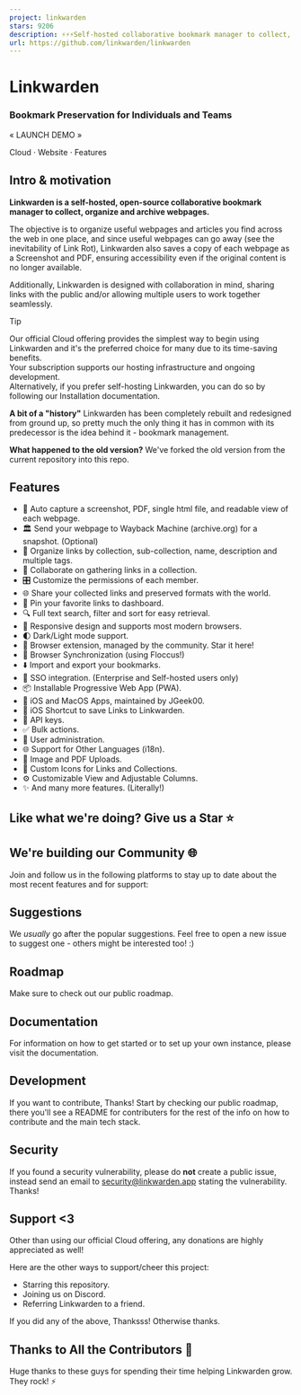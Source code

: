```yaml
---
project: linkwarden
stars: 9206
description: ⚡️⚡️⚡️Self-hosted collaborative bookmark manager to collect, organize, and preserve webpages, articles, and more...
url: https://github.com/linkwarden/linkwarden
---
```


Linkwarden
==========

### Bookmark Preservation for Individuals and Teams

« LAUNCH DEMO »

Cloud · Website · Features

Intro & motivation
------------------

**Linkwarden is a self-hosted, open-source collaborative bookmark manager to collect, organize and archive webpages.**

The objective is to organize useful webpages and articles you find across the web in one place, and since useful webpages can go away (see the inevitability of Link Rot), Linkwarden also saves a copy of each webpage as a Screenshot and PDF, ensuring accessibility even if the original content is no longer available.

Additionally, Linkwarden is designed with collaboration in mind, sharing links with the public and/or allowing multiple users to work together seamlessly.

Tip

Our official Cloud offering provides the simplest way to begin using Linkwarden and it's the preferred choice for many due to its time-saving benefits.  
Your subscription supports our hosting infrastructure and ongoing development.  
Alternatively, if you prefer self-hosting Linkwarden, you can do so by following our Installation documentation.

**A bit of a "history"** Linkwarden has been completely rebuilt and redesigned from ground up, so pretty much the only thing it has in common with its predecessor is the idea behind it - bookmark management.

**What happened to the old version?** We've forked the old version from the current repository into this repo.

Features
--------

-   📸 Auto capture a screenshot, PDF, single html file, and readable view of each webpage.
-   🏛️ Send your webpage to Wayback Machine (archive.org) for a snapshot. (Optional)
-   📂 Organize links by collection, sub-collection, name, description and multiple tags.
-   👥 Collaborate on gathering links in a collection.
-   🎛️ Customize the permissions of each member.
-   🌐 Share your collected links and preserved formats with the world.
-   📌 Pin your favorite links to dashboard.
-   🔍 Full text search, filter and sort for easy retrieval.
-   📱 Responsive design and supports most modern browsers.
-   🌓 Dark/Light mode support.
-   🧩 Browser extension, managed by the community. Star it here!
-   🔄 Browser Synchronization (using Floccus!)
-   ⬇️ Import and export your bookmarks.
-   🔐 SSO integration. (Enterprise and Self-hosted users only)
-   📦 Installable Progressive Web App (PWA).
-   🍏 iOS and MacOS Apps, maintained by JGeek00.
-   🍎 iOS Shortcut to save Links to Linkwarden.
-   🔑 API keys.
-   ✅ Bulk actions.
-   👥 User administration.
-   🌐 Support for Other Languages (i18n).
-   📁 Image and PDF Uploads.
-   🎨 Custom Icons for Links and Collections.
-   ⚙️ Customizable View and Adjustable Columns.
-   ✨ And many more features. (Literally!)

Like what we're doing? Give us a Star ⭐
---------------------------------------

We're building our Community 🌐
-------------------------------

Join and follow us in the following platforms to stay up to date about the most recent features and for support:

Suggestions
-----------

We _usually_ go after the popular suggestions. Feel free to open a new issue to suggest one - others might be interested too! :)

Roadmap
-------

Make sure to check out our public roadmap.

Documentation
-------------

For information on how to get started or to set up your own instance, please visit the documentation.

Development
-----------

If you want to contribute, Thanks! Start by checking our public roadmap, there you'll see a README for contributers for the rest of the info on how to contribute and the main tech stack.

Security
--------

If you found a security vulnerability, please do **not** create a public issue, instead send an email to security@linkwarden.app stating the vulnerability. Thanks!

Support <3
----------

Other than using our official Cloud offering, any donations are highly appreciated as well!

Here are the other ways to support/cheer this project:

-   Starring this repository.
-   Joining us on Discord.
-   Referring Linkwarden to a friend.

If you did any of the above, Thanksss! Otherwise thanks.

Thanks to All the Contributors 💪
---------------------------------

Huge thanks to these guys for spending their time helping Linkwarden grow. They rock! ⚡️
